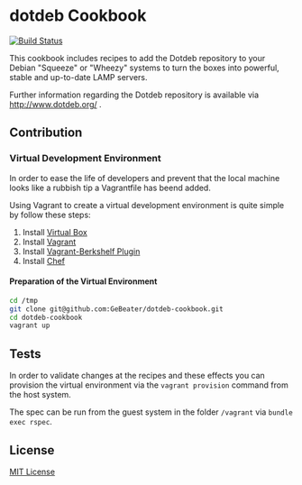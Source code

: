 dotdeb Cookbook
===============

[![Build Status](https://secure.travis-ci.org/GeBeater/dotdeb-cookbook.png)](http://travis-ci.org/GeBeater/dotdeb-cookbook)

This cookbook includes recipes to add the Dotdeb repository to your Debian "Squeeze" or
"Wheezy" systems to turn the boxes into powerful, stable and up-to-date LAMP servers.

Further information regarding the Dotdeb repository is available via http://www.dotdeb.org/ .

## Contribution

### Virtual Development Environment

In order to ease the life of developers and prevent that the local machine looks like a rubbish
tip a Vagrantfile has beend added.

Using Vagrant to create a virtual development environment is quite simple by follow these steps:

1. Install [Virtual Box](https://www.virtualbox.org/wiki/Downloads)
2. Install [Vagrant](http://downloads.vagrantup.com/)
3. Install [Vagrant-Berkshelf Plugin](https://github.com/riotgames/vagrant-berkshelf)
4. Install [Chef](http://www.opscode.com/chef/install/)

#### Preparation of the Virtual Environment

```bash
cd /tmp
git clone git@github.com:GeBeater/dotdeb-cookbook.git
cd dotdeb-cookbook
vagrant up
```

## Tests

In order to validate changes at the recipes and these effects you can provision the
virtual environment via the `vagrant provision` command from the host system.

The spec can be run from the guest system in the folder `/vagrant` via `bundle exec rspec`.

## License

[MIT License](LICENSE.txt)